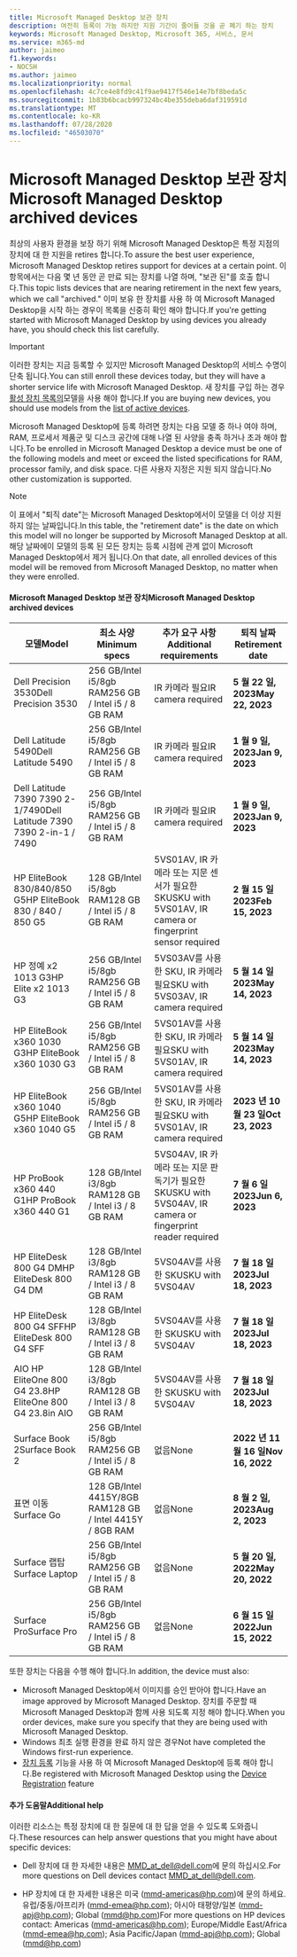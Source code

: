 ```yaml
---
title: Microsoft Managed Desktop 보관 장치
description: 여전히 등록이 가능 하지만 지원 기간이 줄어들 것을 곧 폐기 하는 장치
keywords: Microsoft Managed Desktop, Microsoft 365, 서비스, 문서
ms.service: m365-md
author: jaimeo
f1.keywords:
- NOCSH
ms.author: jaimeo
ms.localizationpriority: normal
ms.openlocfilehash: 4c7ce4e8fd9c41f9ae9417f546e14e7bf8beda5c
ms.sourcegitcommit: 1b83b6bcacb997324bc4be355deba6daf319591d
ms.translationtype: MT
ms.contentlocale: ko-KR
ms.lasthandoff: 07/28/2020
ms.locfileid: "46503070"
---
```

# <a name="microsoft-managed-desktop-archived-devices"></a><span data-ttu-id="dc7e0-104">Microsoft Managed Desktop 보관 장치</span><span class="sxs-lookup"><span data-stu-id="dc7e0-104">Microsoft Managed Desktop archived devices</span></span>

<span data-ttu-id="dc7e0-105">최상의 사용자 환경을 보장 하기 위해 Microsoft Managed Desktop은 특정 지점의 장치에 대 한 지원을 retires 합니다.</span><span class="sxs-lookup"><span data-stu-id="dc7e0-105">To assure the best user experience, Microsoft Managed Desktop retires support for devices at a certain point.</span></span> <span data-ttu-id="dc7e0-106">이 항목에서는 다음 몇 년 동안 곧 만료 되는 장치를 나열 하며, "보관 된"를 호출 합니다.</span><span class="sxs-lookup"><span data-stu-id="dc7e0-106">This topic lists devices that are nearing retirement in the next few years, which we call "archived."</span></span> <span data-ttu-id="dc7e0-107">이미 보유 한 장치를 사용 하 여 Microsoft Managed Desktop을 시작 하는 경우이 목록을 신중히 확인 해야 합니다.</span><span class="sxs-lookup"><span data-stu-id="dc7e0-107">If you're getting started with Microsoft Managed Desktop by using devices you already have, you should check this list carefully.</span></span>

>[!IMPORTANT]
><span data-ttu-id="dc7e0-108">이러한 장치는 지금 등록할 수 있지만 Microsoft Managed Desktop의 서비스 수명이 단축 됩니다.</span><span class="sxs-lookup"><span data-stu-id="dc7e0-108">You can still enroll these devices today, but they will have a shorter service life with Microsoft Managed Desktop.</span></span> <span data-ttu-id="dc7e0-109">새 장치를 구입 하는 경우 [활성 장치 목록의](./device-list.md)모델을 사용 해야 합니다.</span><span class="sxs-lookup"><span data-stu-id="dc7e0-109">If you are buying new devices, you should use models from the [list of active devices](./device-list.md).</span></span>

<!-- Microsoft 365 E5; Device as a Service -->
<!-- Split from device & technologies topic. Destination topic for aka.ms/device-list  -->
<span data-ttu-id="dc7e0-110">Microsoft Managed Desktop에 등록 하려면 장치는 다음 모델 중 하나 여야 하며, RAM, 프로세서 제품군 및 디스크 공간에 대해 나열 된 사양을 충족 하거나 초과 해야 합니다.</span><span class="sxs-lookup"><span data-stu-id="dc7e0-110">To be enrolled in Microsoft Managed Desktop a device must be one of the following models and meet or exceed the listed specifications for RAM, processor family, and disk space.</span></span> <span data-ttu-id="dc7e0-111">다른 사용자 지정은 지원 되지 않습니다.</span><span class="sxs-lookup"><span data-stu-id="dc7e0-111">No other customization is supported.</span></span>



>[!NOTE]
><span data-ttu-id="dc7e0-112">이 표에서 "퇴직 date"는 Microsoft Managed Desktop에서이 모델을 더 이상 지원 하지 않는 날짜입니다.</span><span class="sxs-lookup"><span data-stu-id="dc7e0-112">In this table, the "retirement date" is the date on which this model will no longer be supported by Microsoft Managed Desktop at all.</span></span> <span data-ttu-id="dc7e0-113">해당 날짜에이 모델의 등록 된 모든 장치는 등록 시점에 관계 없이 Microsoft Managed Desktop에서 제거 됩니다.</span><span class="sxs-lookup"><span data-stu-id="dc7e0-113">On that date, all enrolled devices of this model will be removed from Microsoft Managed Desktop, no matter when they were enrolled.</span></span>

#### <a name="microsoft-managed-desktop-archived-devices"></a><span data-ttu-id="dc7e0-114">Microsoft Managed Desktop 보관 장치</span><span class="sxs-lookup"><span data-stu-id="dc7e0-114">Microsoft Managed Desktop archived devices</span></span>

| <span data-ttu-id="dc7e0-115">모델</span><span class="sxs-lookup"><span data-stu-id="dc7e0-115">Model</span></span>  | <span data-ttu-id="dc7e0-116">최소 사양</span><span class="sxs-lookup"><span data-stu-id="dc7e0-116">Minimum specs</span></span>  | <span data-ttu-id="dc7e0-117">추가 요구 사항 </span><span class="sxs-lookup"><span data-stu-id="dc7e0-117">Additional requirements</span></span>  | <span data-ttu-id="dc7e0-118">퇴직 날짜</span><span class="sxs-lookup"><span data-stu-id="dc7e0-118">Retirement date</span></span> |
|---------|---------|---------|---------|
| <span data-ttu-id="dc7e0-119">Dell Precision 3530</span><span class="sxs-lookup"><span data-stu-id="dc7e0-119">Dell Precision 3530</span></span>| <span data-ttu-id="dc7e0-120">256 GB/Intel i5/8gb RAM</span><span class="sxs-lookup"><span data-stu-id="dc7e0-120">256 GB / Intel i5 / 8 GB RAM</span></span> | <span data-ttu-id="dc7e0-121">IR 카메라 필요</span><span class="sxs-lookup"><span data-stu-id="dc7e0-121">IR camera required</span></span> | <span data-ttu-id="dc7e0-122">**5 월 22 일, 2023**</span><span class="sxs-lookup"><span data-stu-id="dc7e0-122">**May 22, 2023**</span></span> |
| <span data-ttu-id="dc7e0-123">Dell Latitude 5490</span><span class="sxs-lookup"><span data-stu-id="dc7e0-123">Dell Latitude 5490</span></span>| <span data-ttu-id="dc7e0-124">256 GB/Intel i5/8gb RAM</span><span class="sxs-lookup"><span data-stu-id="dc7e0-124">256 GB / Intel i5 / 8 GB RAM</span></span> | <span data-ttu-id="dc7e0-125">IR 카메라 필요</span><span class="sxs-lookup"><span data-stu-id="dc7e0-125">IR camera required</span></span> | <span data-ttu-id="dc7e0-126">**1 월 9 일, 2023**</span><span class="sxs-lookup"><span data-stu-id="dc7e0-126">**Jan 9, 2023**</span></span> |
| <span data-ttu-id="dc7e0-127">Dell Latitude 7390 7390 2-1/7490</span><span class="sxs-lookup"><span data-stu-id="dc7e0-127">Dell Latitude 7390 7390 2-in-1 / 7490</span></span> | <span data-ttu-id="dc7e0-128">256 GB/Intel i5/8gb RAM</span><span class="sxs-lookup"><span data-stu-id="dc7e0-128">256 GB / Intel i5 / 8 GB RAM</span></span>   | <span data-ttu-id="dc7e0-129">IR 카메라 필요</span><span class="sxs-lookup"><span data-stu-id="dc7e0-129">IR camera required</span></span> | <span data-ttu-id="dc7e0-130">**1 월 9 일, 2023**</span><span class="sxs-lookup"><span data-stu-id="dc7e0-130">**Jan 9, 2023**</span></span> |
|<span data-ttu-id="dc7e0-131">HP EliteBook 830/840/850 G5</span><span class="sxs-lookup"><span data-stu-id="dc7e0-131">HP EliteBook 830 / 840 / 850 G5</span></span>| <span data-ttu-id="dc7e0-132">128 GB/Intel i5/8gb RAM</span><span class="sxs-lookup"><span data-stu-id="dc7e0-132">128 GB / Intel i5 / 8 GB RAM</span></span> | <span data-ttu-id="dc7e0-133">5VS01AV, IR 카메라 또는 지문 센서가 필요한 SKU</span><span class="sxs-lookup"><span data-stu-id="dc7e0-133">SKU with 5VS01AV, IR camera or fingerprint sensor required</span></span>  | <span data-ttu-id="dc7e0-134">**2 월 15 일 2023**</span><span class="sxs-lookup"><span data-stu-id="dc7e0-134">**Feb 15, 2023**</span></span> |
|<span data-ttu-id="dc7e0-135">HP 정예 x2 1013 G3</span><span class="sxs-lookup"><span data-stu-id="dc7e0-135">HP Elite x2 1013 G3</span></span>| <span data-ttu-id="dc7e0-136">256 GB/Intel i5/8gb RAM</span><span class="sxs-lookup"><span data-stu-id="dc7e0-136">256 GB / Intel i5 / 8 GB RAM</span></span> | <span data-ttu-id="dc7e0-137">5VS03AV를 사용한 SKU, IR 카메라 필요</span><span class="sxs-lookup"><span data-stu-id="dc7e0-137">SKU with 5VS03AV, IR camera required</span></span> |<span data-ttu-id="dc7e0-138">**5 월 14 일 2023**</span><span class="sxs-lookup"><span data-stu-id="dc7e0-138">**May 14, 2023**</span></span> |
|<span data-ttu-id="dc7e0-139">HP EliteBook x360 1030 G3</span><span class="sxs-lookup"><span data-stu-id="dc7e0-139">HP EliteBook x360 1030 G3</span></span>| <span data-ttu-id="dc7e0-140">256 GB/Intel i5/8gb RAM</span><span class="sxs-lookup"><span data-stu-id="dc7e0-140">256 GB / Intel i5 / 8 GB RAM</span></span> | <span data-ttu-id="dc7e0-141">5VS01AV를 사용한 SKU, IR 카메라 필요</span><span class="sxs-lookup"><span data-stu-id="dc7e0-141">SKU with 5VS01AV, IR camera required</span></span> |<span data-ttu-id="dc7e0-142">**5 월 14 일 2023**</span><span class="sxs-lookup"><span data-stu-id="dc7e0-142">**May 14, 2023**</span></span> |
|<span data-ttu-id="dc7e0-143">HP EliteBook x360 1040 G5</span><span class="sxs-lookup"><span data-stu-id="dc7e0-143">HP EliteBook x360 1040 G5</span></span>| <span data-ttu-id="dc7e0-144">256 GB/Intel i5/8gb RAM</span><span class="sxs-lookup"><span data-stu-id="dc7e0-144">256 GB / Intel i5 / 8 GB RAM</span></span> | <span data-ttu-id="dc7e0-145">5VS01AV를 사용한 SKU, IR 카메라 필요</span><span class="sxs-lookup"><span data-stu-id="dc7e0-145">SKU with 5VS01AV, IR camera required</span></span> | <span data-ttu-id="dc7e0-146">**2023 년 10 월 23 일**</span><span class="sxs-lookup"><span data-stu-id="dc7e0-146">**Oct 23, 2023**</span></span> |
|<span data-ttu-id="dc7e0-147">HP ProBook x360 440 G1</span><span class="sxs-lookup"><span data-stu-id="dc7e0-147">HP ProBook x360 440 G1</span></span>| <span data-ttu-id="dc7e0-148">128 GB/Intel i3/8gb RAM</span><span class="sxs-lookup"><span data-stu-id="dc7e0-148">128 GB / Intel i3 / 8 GB RAM</span></span> | <span data-ttu-id="dc7e0-149">5VS04AV, IR 카메라 또는 지문 판독기가 필요한 SKU</span><span class="sxs-lookup"><span data-stu-id="dc7e0-149">SKU with 5VS04AV, IR camera or fingerprint reader required</span></span> | <span data-ttu-id="dc7e0-150">**7 월 6 일 2023**</span><span class="sxs-lookup"><span data-stu-id="dc7e0-150">**Jun 6, 2023**</span></span> |
|<span data-ttu-id="dc7e0-151">HP EliteDesk 800 G4 DM</span><span class="sxs-lookup"><span data-stu-id="dc7e0-151">HP EliteDesk 800 G4 DM</span></span> | <span data-ttu-id="dc7e0-152">128 GB/Intel i3/8gb RAM</span><span class="sxs-lookup"><span data-stu-id="dc7e0-152">128 GB / Intel i3 / 8 GB RAM</span></span> | <span data-ttu-id="dc7e0-153">5VS04AV를 사용한 SKU</span><span class="sxs-lookup"><span data-stu-id="dc7e0-153">SKU with 5VS04AV</span></span> | <span data-ttu-id="dc7e0-154">**7 월 18 일 2023**</span><span class="sxs-lookup"><span data-stu-id="dc7e0-154">**Jul 18, 2023**</span></span> |
|<span data-ttu-id="dc7e0-155">HP EliteDesk 800 G4 SFF</span><span class="sxs-lookup"><span data-stu-id="dc7e0-155">HP EliteDesk 800 G4 SFF</span></span> | <span data-ttu-id="dc7e0-156">128 GB/Intel i3/8gb RAM</span><span class="sxs-lookup"><span data-stu-id="dc7e0-156">128 GB / Intel i3 / 8 GB RAM</span></span> | <span data-ttu-id="dc7e0-157">5VS04AV를 사용한 SKU</span><span class="sxs-lookup"><span data-stu-id="dc7e0-157">SKU with 5VS04AV</span></span> | <span data-ttu-id="dc7e0-158">**7 월 18 일 2023**</span><span class="sxs-lookup"><span data-stu-id="dc7e0-158">**Jul 18, 2023**</span></span> |
|<span data-ttu-id="dc7e0-159">AIO HP EliteOne 800 G4 23.8</span><span class="sxs-lookup"><span data-stu-id="dc7e0-159">HP EliteOne 800 G4 23.8in AIO</span></span> |<span data-ttu-id="dc7e0-160">128 GB/Intel i3/8gb RAM</span><span class="sxs-lookup"><span data-stu-id="dc7e0-160">128 GB / Intel i3 / 8 GB RAM</span></span> |<span data-ttu-id="dc7e0-161">5VS04AV를 사용한 SKU</span><span class="sxs-lookup"><span data-stu-id="dc7e0-161">SKU with 5VS04AV</span></span>| <span data-ttu-id="dc7e0-162">**7 월 18 일 2023**</span><span class="sxs-lookup"><span data-stu-id="dc7e0-162">**Jul 18, 2023**</span></span> |
|<span data-ttu-id="dc7e0-163">Surface Book 2</span><span class="sxs-lookup"><span data-stu-id="dc7e0-163">Surface Book 2</span></span>| <span data-ttu-id="dc7e0-164">256 GB/Intel i5/8gb RAM</span><span class="sxs-lookup"><span data-stu-id="dc7e0-164">256 GB / Intel i5 / 8 GB RAM</span></span> | <span data-ttu-id="dc7e0-165">없음</span><span class="sxs-lookup"><span data-stu-id="dc7e0-165">None</span></span> | <span data-ttu-id="dc7e0-166">**2022 년 11 월 16 일**</span><span class="sxs-lookup"><span data-stu-id="dc7e0-166">**Nov 16, 2022**</span></span> |
|<span data-ttu-id="dc7e0-167">표면 이동</span><span class="sxs-lookup"><span data-stu-id="dc7e0-167">Surface Go</span></span>| <span data-ttu-id="dc7e0-168">128 GB/Intel 4415Y/8GB RAM</span><span class="sxs-lookup"><span data-stu-id="dc7e0-168">128 GB / Intel 4415Y / 8GB RAM</span></span> | <span data-ttu-id="dc7e0-169">없음</span><span class="sxs-lookup"><span data-stu-id="dc7e0-169">None</span></span> | <span data-ttu-id="dc7e0-170">**8 월 2 일, 2023**</span><span class="sxs-lookup"><span data-stu-id="dc7e0-170">**Aug 2, 2023**</span></span> |
|<span data-ttu-id="dc7e0-171">Surface 랩탑</span><span class="sxs-lookup"><span data-stu-id="dc7e0-171">Surface Laptop</span></span>| <span data-ttu-id="dc7e0-172">256 GB/Intel i5/8gb RAM</span><span class="sxs-lookup"><span data-stu-id="dc7e0-172">256 GB / Intel i5 / 8 GB RAM</span></span> | <span data-ttu-id="dc7e0-173">없음</span><span class="sxs-lookup"><span data-stu-id="dc7e0-173">None</span></span> | <span data-ttu-id="dc7e0-174">**5 월 20 일, 2022**</span><span class="sxs-lookup"><span data-stu-id="dc7e0-174">**May 20, 2022**</span></span> |
|<span data-ttu-id="dc7e0-175">Surface Pro</span><span class="sxs-lookup"><span data-stu-id="dc7e0-175">Surface Pro</span></span>| <span data-ttu-id="dc7e0-176">256 GB/Intel i5/8gb RAM</span><span class="sxs-lookup"><span data-stu-id="dc7e0-176">256 GB / Intel i5 / 8 GB RAM</span></span> | <span data-ttu-id="dc7e0-177">없음</span><span class="sxs-lookup"><span data-stu-id="dc7e0-177">None</span></span> | <span data-ttu-id="dc7e0-178">**6 월 15 일 2022**</span><span class="sxs-lookup"><span data-stu-id="dc7e0-178">**Jun 15, 2022**</span></span> |


<span data-ttu-id="dc7e0-179">또한 장치는 다음을 수행 해야 합니다.</span><span class="sxs-lookup"><span data-stu-id="dc7e0-179">In addition, the device must also:</span></span>

- <span data-ttu-id="dc7e0-180">Microsoft Managed Desktop에서 이미지를 승인 받아야 합니다.</span><span class="sxs-lookup"><span data-stu-id="dc7e0-180">Have an image approved by Microsoft Managed Desktop.</span></span> <span data-ttu-id="dc7e0-181">장치를 주문할 때 Microsoft Managed Desktop과 함께 사용 되도록 지정 해야 합니다.</span><span class="sxs-lookup"><span data-stu-id="dc7e0-181">When you order devices, make sure you specify that they are being used with Microsoft Managed Desktop.</span></span>
- <span data-ttu-id="dc7e0-182">Windows 최초 실행 환경을 완료 하지 않은 경우</span><span class="sxs-lookup"><span data-stu-id="dc7e0-182">Not have completed the Windows first-run experience.</span></span>
- <span data-ttu-id="dc7e0-183">[장치 등록](https://aka.ms/mmddrhelp) 기능을 사용 하 여 Microsoft Managed Desktop에 등록 해야 합니다.</span><span class="sxs-lookup"><span data-stu-id="dc7e0-183">Be registered with Microsoft Managed Desktop using the [Device Registration](https://aka.ms/mmddrhelp) feature</span></span>

#### <a name="additional-help"></a><span data-ttu-id="dc7e0-184">추가 도움말</span><span class="sxs-lookup"><span data-stu-id="dc7e0-184">Additional help</span></span>

<span data-ttu-id="dc7e0-185">이러한 리소스는 특정 장치에 대 한 질문에 대 한 답을 얻을 수 있도록 도와줍니다.</span><span class="sxs-lookup"><span data-stu-id="dc7e0-185">These resources can help answer questions that you might have about specific devices:</span></span>

- <span data-ttu-id="dc7e0-186">Dell 장치에 대 한 자세한 내용은 [MMD_at_dell@dell.com](mailto:MMD_at_dell@dell.com)에 문의 하십시오.</span><span class="sxs-lookup"><span data-stu-id="dc7e0-186">For more questions on Dell devices contact [MMD_at_dell@dell.com](mailto:MMD_at_dell@dell.com).</span></span>

- <span data-ttu-id="dc7e0-187">HP 장치에 대 한 자세한 내용은 미국 ([mmd-americas@hp.com](mailto:mmd-americas@hp.com))에 문의 하세요. 유럽/중동/아프리카 ([mmd-emea@hp.com](mailto:mmd-emea@hp.com)); 아시아 태평양/일본 ([mmd-apj@hp.com](mailto:mmd-apj@hp.com)); Global ([mmd@hp.com](mailto:mmd@hp.com))</span><span class="sxs-lookup"><span data-stu-id="dc7e0-187">For more questions on HP devices contact: Americas ([mmd-americas@hp.com](mailto:mmd-americas@hp.com)); Europe/Middle East/Africa ([mmd-emea@hp.com](mailto:mmd-emea@hp.com)); Asia Pacific/Japan ([mmd-apj@hp.com](mailto:mmd-apj@hp.com)); Global ([mmd@hp.com](mailto:mmd@hp.com))</span></span>
